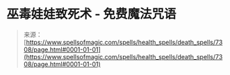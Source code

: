 <!--yml

category: 未分类

date: 2024-06-12 18:42:17

-->

# 巫毒娃娃致死术 - 免费魔法咒语

> 来源：[https://www.spellsofmagic.com/spells/health_spells/death_spells/7308/page.html#0001-01-01](https://www.spellsofmagic.com/spells/health_spells/death_spells/7308/page.html#0001-01-01)
